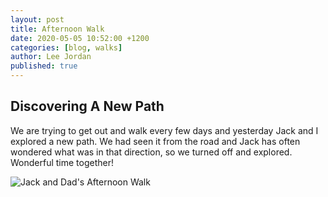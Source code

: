 ```yaml
---
layout: post
title: Afternoon Walk
date: 2020-05-05 10:52:00 +1200
categories: [blog, walks]
author: Lee Jordan
published: true
---
```


<h2>Discovering A New Path</h2>

We are trying to get out and walk every few days and yesterday Jack and I explored a new path. We had seen it from the road and Jack has often wondered what was in that direction, so we turned off and explored. Wonderful time together!

<img class="img-border" src="https://cryptograph.nz/public/assets/images/2020-05-04-Jack-and-Dad.jpg" alt="Jack and Dad's Afternoon Walk">